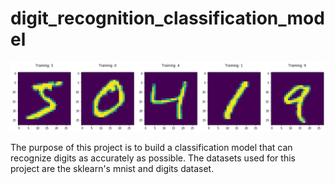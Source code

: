 # digit_recognition_classification_model

![Digits](images/digit.png)

The purpose of this project is to build a classification model that can recognize digits as accurately as possible. The datasets used for this project are the sklearn's mnist and digits dataset.
